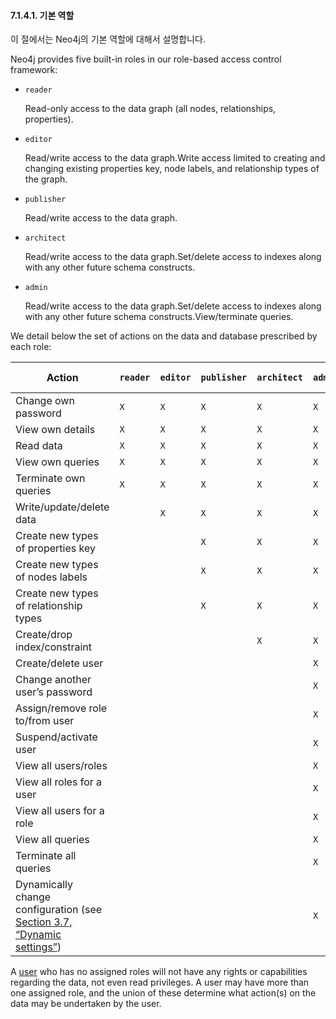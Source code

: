 #### 7.1.4.1. 기본 역할 

<div class="abstract">
	<p>이 절에서는 Neo4j의 기본 역할에 대해서 설명합니다. 
	</p>
</div>

Neo4j provides five built-in roles in our role-based access control framework:

-   `reader`

    Read-only access to the data graph (all nodes, relationships, properties).

-   `editor`

    Read/write access to the data graph.Write access limited to creating and changing existing properties key, node labels, and relationship types of the graph.

-   `publisher`

    Read/write access to the data graph.

-   `architect`

    Read/write access to the data graph.Set/delete access to indexes along with any other future schema constructs.

-   `admin`

    Read/write access to the data graph.Set/delete access to indexes along with any other future schema constructs.View/terminate queries.

We detail below the set of actions on the data and database prescribed by each role:

| Action                                   | `reader` | `editor` | `publisher` | `architect` | `admin` | (no role) |
| ---------------------------------------- | -------- | -------- | ----------- | ----------- | ------- | --------- |
| Change own password                      | `X`      | `X`      | `X`         | `X`         | `X`     | `X`       |
| View own details                         | `X`      | `X`      | `X`         | `X`         | `X`     | `X`       |
| Read data                                | `X`      | `X`      | `X`         | `X`         | `X`     |           |
| View own queries                         | `X`      | `X`      | `X`         | `X`         | `X`     |           |
| Terminate own queries                    | `X`      | `X`      | `X`         | `X`         | `X`     |           |
| Write/update/delete data                 |          | `X`      | `X`         | `X`         | `X`     |           |
| Create new types of properties key       |          |          | `X`         | `X`         | `X`     |           |
| Create new types of nodes labels         |          |          | `X`         | `X`         | `X`     |           |
| Create new types of relationship types   |          |          | `X`         | `X`         | `X`     |           |
| Create/drop index/constraint             |          |          |             | `X`         | `X`     |           |
| Create/delete user                       |          |          |             |             | `X`     |           |
| Change another user’s password           |          |          |             |             | `X`     |           |
| Assign/remove role to/from user          |          |          |             |             | `X`     |           |
| Suspend/activate user                    |          |          |             |             | `X`     |           |
| View all users/roles                     |          |          |             |             | `X`     |           |
| View all roles for a user                |          |          |             |             | `X`     |           |
| View all users for a role                |          |          |             |             | `X`     |           |
| View all queries                         |          |          |             |             | `X`     |           |
| Terminate all queries                    |          |          |             |             | `X`     |           |
| Dynamically change configuration (see [Section 3.7, “Dynamic settings”](https://neo4j.com/docs/operations-manual/3.3/configuration/dynamic-settings/)) |          |          |             |             | `X`     |           |

A [user](https://neo4j.com/docs/operations-manual/3.3/security/authentication-authorization/terminology/#term-user) who has no assigned roles will not have any rights or capabilities regarding the data, not even read privileges. A user may have more than one assigned role, and the union of these determine what action(s) on the data may be undertaken by the user.